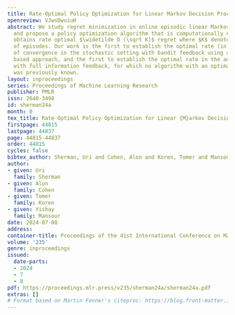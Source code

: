 ```yaml
---
title: Rate-Optimal Policy Optimization for Linear Markov Decision Processes
openreview: VJwsDwuiuH
abstract: We study regret minimization in online episodic linear Markov Decision Processes,
  and propose a policy optimization algorithm that is computationally efficient, and
  obtains rate optimal $\widetilde O (\sqrt K)$ regret where $K$ denotes the number
  of episodes. Our work is the first to establish the optimal rate (in terms of $K$)
  of convergence in the stochastic setting with bandit feedback using a policy optimization
  based approach, and the first to establish the optimal rate in the adversarial setup
  with full information feedback, for which no algorithm with an optimal rate guarantee
  was previously known.
layout: inproceedings
series: Proceedings of Machine Learning Research
publisher: PMLR
issn: 2640-3498
id: sherman24a
month: 0
tex_title: Rate-Optimal Policy Optimization for Linear {M}arkov Decision Processes
firstpage: 44815
lastpage: 44837
page: 44815-44837
order: 44815
cycles: false
bibtex_author: Sherman, Uri and Cohen, Alon and Koren, Tomer and Mansour, Yishay
author:
- given: Uri
  family: Sherman
- given: Alon
  family: Cohen
- given: Tomer
  family: Koren
- given: Yishay
  family: Mansour
date: 2024-07-08
address:
container-title: Proceedings of the 41st International Conference on Machine Learning
volume: '235'
genre: inproceedings
issued:
  date-parts:
  - 2024
  - 7
  - 8
pdf: https://proceedings.mlr.press/v235/sherman24a/sherman24a.pdf
extras: []
# Format based on Martin Fenner's citeproc: https://blog.front-matter.io/posts/citeproc-yaml-for-bibliographies/
---
```

